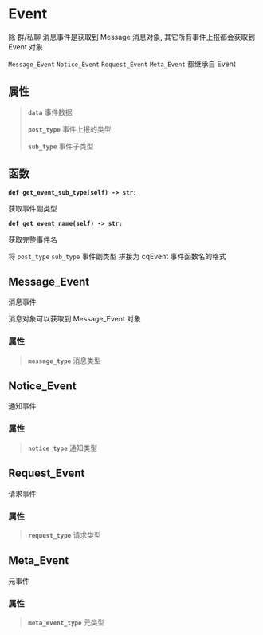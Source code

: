 # Event

除 群/私聊 消息事件是获取到 Message 消息对象, 其它所有事件上报都会获取到 Event 对象

`Message_Event` `Notice_Event` `Request_Event` `Meta_Event` 都继承自 Event

## 属性

> **`data`** 事件数据
>
> **`post_type`** 事件上报的类型
>
> **`sub_type`** 事件子类型

## 函数

**`def get_event_sub_type(self) -> str:`**

获取事件副类型

**`def get_event_name(self) -> str:`**

获取完整事件名

将 `post_type` `sub_type` 事件副类型 拼接为 cqEvent 事件函数名的格式

## Message_Event

消息事件

消息对象可以获取到 Message_Event 对象

### 属性

> **`message_type`** 消息类型

## Notice_Event

通知事件

### 属性

> **`notice_type`** 通知类型

## Request_Event

请求事件

### 属性

> **`request_type`** 请求类型

## Meta_Event

元事件

### 属性


> **`meta_event_type`** 元类型
